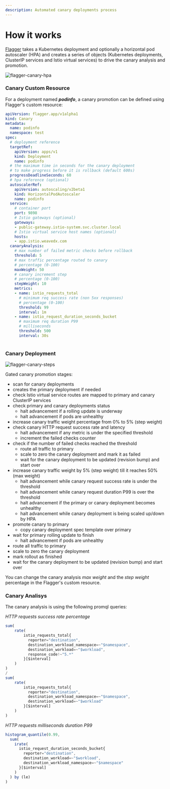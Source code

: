 ```yaml
---
description: Automated canary deployments process
---
```


# How it works

[Flagger](https://github.com/stefanprodan/flagger) takes a Kubernetes deployment and optionally a horizontal pod autoscaler \(HPA\) and creates a series of objects \(Kubernetes deployments, ClusterIP services and Istio virtual services\) to drive the canary analysis and promotion. 

![flagger-canary-hpa](https://raw.githubusercontent.com/stefanprodan/flagger/master/docs/diagrams/flagger-canary-hpa.png)

### Canary Custom Resource

For a deployment named _**podinfo**_, a canary promotion can be defined using Flagger's custom resource:

```yaml
apiVersion: flagger.app/v1alpha1
kind: Canary
metadata:
  name: podinfo
  namespace: test
spec:
  # deployment reference
  targetRef:
    apiVersion: apps/v1
    kind: Deployment
    name: podinfo
  # the maximum time in seconds for the canary deployment
  # to make progress before it is rollback (default 600s)
  progressDeadlineSeconds: 60
  # hpa reference (optional)
  autoscalerRef:
    apiVersion: autoscaling/v2beta1
    kind: HorizontalPodAutoscaler
    name: podinfo
  service:
    # container port
    port: 9898
    # Istio gateways (optional)
    gateways:
    - public-gateway.istio-system.svc.cluster.local
    # Istio virtual service host names (optional)
    hosts:
    - app.istio.weavedx.com
  canaryAnalysis:
    # max number of failed metric checks before rollback
    threshold: 5
    # max traffic percentage routed to canary
    # percentage (0-100)
    maxWeight: 50
    # canary increment step
    # percentage (0-100)
    stepWeight: 10
    metrics:
    - name: istio_requests_total
      # minimum req success rate (non 5xx responses)
      # percentage (0-100)
      threshold: 99
      interval: 1m
    - name: istio_request_duration_seconds_bucket
      # maximum req duration P99
      # milliseconds
      threshold: 500
      interval: 30s
      
```

### Canary Deployment

![flagger-canary-steps](https://raw.githubusercontent.com/stefanprodan/flagger/master/docs/diagrams/flagger-canary-steps.png)

Gated canary promotion stages:

* scan for canary deployments
* creates the primary deployment if needed
* check Istio virtual service routes are mapped to primary and canary ClusterIP services
* check primary and canary deployments status
  * halt advancement if a rolling update is underway
  * halt advancement if pods are unhealthy
* increase canary traffic weight percentage from 0% to 5% \(step weight\)
* check canary HTTP request success rate and latency
  * halt advancement if any metric is under the specified threshold
  * increment the failed checks counter
* check if the number of failed checks reached the threshold
  * route all traffic to primary
  * scale to zero the canary deployment and mark it as failed
  * wait for the canary deployment to be updated \(revision bump\) and start over
* increase canary traffic weight by 5% \(step weight\) till it reaches 50% \(max weight\)
  * halt advancement while canary request success rate is under the threshold
  * halt advancement while canary request duration P99 is over the threshold
  * halt advancement if the primary or canary deployment becomes unhealthy
  * halt advancement while canary deployment is being scaled up/down by HPA
* promote canary to primary
  * copy canary deployment spec template over primary
* wait for primary rolling update to finish
  * halt advancement if pods are unhealthy
* route all traffic to primary
* scale to zero the canary deployment
* mark rollout as finished
* wait for the canary deployment to be updated \(revision bump\) and start over

You can change the canary analysis _max weight_ and the _step weight_ percentage in the Flagger's custom resource.

### Canary Analisys

 The canary analysis is using the following promql queries:

_HTTP requests success rate percentage_

```javascript
sum(
    rate(
        istio_requests_total{
          reporter="destination",
          destination_workload_namespace=~"$namespace",
          destination_workload=~"$workload",
          response_code!~"5.*"
        }[$interval]
    )
) 
/ 
sum(
    rate(
        istio_requests_total{
          reporter="destination",
          destination_workload_namespace=~"$namespace",
          destination_workload=~"$workload"
        }[$interval]
    )
)
```

_HTTP requests milliseconds duration P99_

```javascript
histogram_quantile(0.99, 
  sum(
    irate(
      istio_request_duration_seconds_bucket{
        reporter="destination",
        destination_workload=~"$workload",
        destination_workload_namespace=~"$namespace"
      }[$interval]
    )
  ) by (le)
)
```

